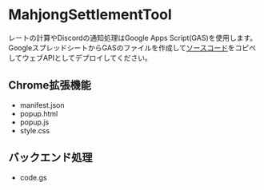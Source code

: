 # MahjongSettlementTool

レートの計算やDiscordの通知処理はGoogle Apps Script(GAS)を使用します。  
GoogleスプレッドシートからGASのファイルを作成して[ソースコード](code.gs)をコピペしてウェブAPIとしてデプロイしてください。

## Chrome拡張機能

- manifest.json
- popup.html
- popup.js
- style.css

## バックエンド処理

- code.gs
